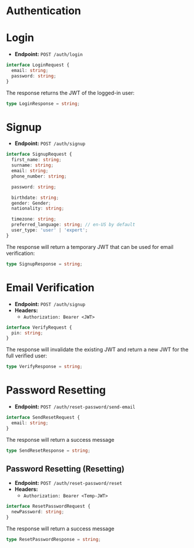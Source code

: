 # Authentication

# Login

- **Endpoint:** `POST /auth/login`

```ts
interface LoginRequest {
  email: string;
  password: string;
}
```

The response returns the JWT of the logged-in user:

```ts
type LoginResponse = string;
```

# Signup

- **Endpoint:** `POST /auth/signup`

```ts
interface SignupRequest {
  first_name: string;
  surname: string;
  email: string;
  phone_number: string;

  password: string;

  birthdate: string;
  gender: Gender;
  nationality: string;

  timezone: string;
  preferred_language: string; // en-US by default
  user_type: 'user' | 'expert';
}
```

The response will return a temporary JWT that can be used for email verification:

```ts
type SignupResponse = string;
```

# Email Verification

- **Endpoint:** `POST /auth/signup`
- **Headers:**
  - `Authorization: Bearer <JWT>`

```ts
interface VerifyRequest {
  pin: string;
}
```

The response will invalidate the existing JWT and return a new JWT for the full verified user:

```ts
type VerifyResponse = string;
```

# Password Resetting

- **Endpoint:** `POST /auth/reset-password/send-email`

```ts
interface SendResetRequest {
  email: string;
}
```

The response will return a success message

```ts
type SendResetResponse = string;
```

## Password Resetting (Resetting)

- **Endpoint:** `POST /auth/reset-password/reset`
- **Headers:**
  - `Authorization: Bearer <Temp-JWT>`

```ts
interface ResetPasswordRequest {
  newPassword: string;
}
```

The response will return a success message

```ts
type ResetPasswordResponse = string;
```
